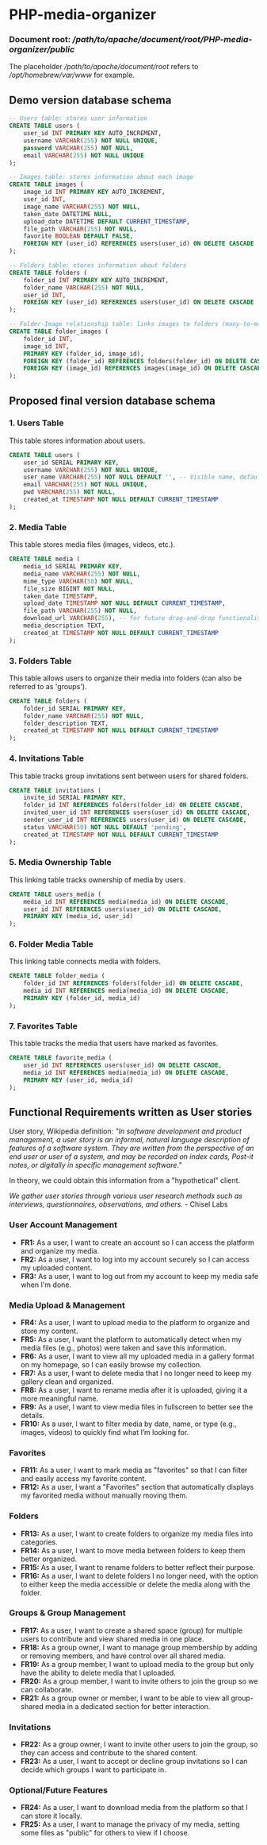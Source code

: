 # PHP-media-organizer #

### Document root: _/path/to/apache/document/root/PHP-media-organizer/public_ ###
The placeholder _/path/to/apache/document/root_ refers to _/opt/homebrew/var/www_ for example.

## Demo version database schema ## 
```sql
-- Users table: stores user information
CREATE TABLE users (
    user_id INT PRIMARY KEY AUTO_INCREMENT,
    username VARCHAR(255) NOT NULL UNIQUE,
    password VARCHAR(255) NOT NULL,
    email VARCHAR(255) NOT NULL UNIQUE
);

-- Images table: stores information about each image
CREATE TABLE images (
    image_id INT PRIMARY KEY AUTO_INCREMENT,
    user_id INT,
    image_name VARCHAR(255) NOT NULL,
    taken_date DATETIME NULL,
    upload_date DATETIME DEFAULT CURRENT_TIMESTAMP,
    file_path VARCHAR(255) NOT NULL,
    favorite BOOLEAN DEFAULT FALSE,
    FOREIGN KEY (user_id) REFERENCES users(user_id) ON DELETE CASCADE
);

-- Folders table: stores information about folders
CREATE TABLE folders (
    folder_id INT PRIMARY KEY AUTO_INCREMENT,
    folder_name VARCHAR(255) NOT NULL,
    user_id INT,
    FOREIGN KEY (user_id) REFERENCES users(user_id) ON DELETE CASCADE
);

-- Folder-Image relationship table: links images to folders (many-to-many)
CREATE TABLE folder_images (
    folder_id INT,
    image_id INT,
    PRIMARY KEY (folder_id, image_id),
    FOREIGN KEY (folder_id) REFERENCES folders(folder_id) ON DELETE CASCADE,
    FOREIGN KEY (image_id) REFERENCES images(image_id) ON DELETE CASCADE
);
```


## Proposed final version database schema ## 

### 1. Users Table ###
This table stores information about users.
```sql
CREATE TABLE users (
    user_id SERIAL PRIMARY KEY,
    username VARCHAR(255) NOT NULL UNIQUE,
    user_name VARCHAR(255) NOT NULL DEFAULT '', -- Visible name, default equals username
    email VARCHAR(255) NOT NULL UNIQUE,
    pwd VARCHAR(255) NOT NULL,
    created_at TIMESTAMP NOT NULL DEFAULT CURRENT_TIMESTAMP
);
```

### 2. Media Table ###
This table stores media files (images, videos, etc.).
```sql
CREATE TABLE media (
    media_id SERIAL PRIMARY KEY,
    media_name VARCHAR(255) NOT NULL,
    mime_type VARCHAR(50) NOT NULL,
    file_size BIGINT NOT NULL,
    taken_date TIMESTAMP,
    upload_date TIMESTAMP NOT NULL DEFAULT CURRENT_TIMESTAMP,
    file_path VARCHAR(255) NOT NULL,
    download_url VARCHAR(255), -- for future drag-and-drop functionality
    media_description TEXT,
    created_at TIMESTAMP NOT NULL DEFAULT CURRENT_TIMESTAMP
);
```

### 3. Folders Table ###
This table allows users to organize their media into folders (can also be referred to as 'groups').
```sql
CREATE TABLE folders (
    folder_id SERIAL PRIMARY KEY,
    folder_name VARCHAR(255) NOT NULL,
    folder_description TEXT,
    created_at TIMESTAMP NOT NULL DEFAULT CURRENT_TIMESTAMP
);
```

### 4. Invitations Table ###
This table tracks group invitations sent between users for shared folders.
```sql
CREATE TABLE invitations (
    invite_id SERIAL PRIMARY KEY,
    folder_id INT REFERENCES folders(folder_id) ON DELETE CASCADE,
    invited_user_id INT REFERENCES users(user_id) ON DELETE CASCADE,
    sender_user_id INT REFERENCES users(user_id) ON DELETE CASCADE,
    status VARCHAR(50) NOT NULL DEFAULT 'pending',
    created_at TIMESTAMP NOT NULL DEFAULT CURRENT_TIMESTAMP
);
```

### 5. Media Ownership Table ###
This linking table tracks ownership of media by users.

```sql
CREATE TABLE users_media (
    media_id INT REFERENCES media(media_id) ON DELETE CASCADE,
    user_id INT REFERENCES users(user_id) ON DELETE CASCADE,
    PRIMARY KEY (media_id, user_id)
);
```

### 6. Folder Media Table ###
This linking table connects media with folders.
```sql
CREATE TABLE folder_media (
    folder_id INT REFERENCES folders(folder_id) ON DELETE CASCADE,
    media_id INT REFERENCES media(media_id) ON DELETE CASCADE,
    PRIMARY KEY (folder_id, media_id)
);
```

### 7. Favorites Table ###
This table tracks the media that users have marked as favorites.
```sql
CREATE TABLE favorite_media (
    user_id INT REFERENCES users(user_id) ON DELETE CASCADE,
    media_id INT REFERENCES media(media_id) ON DELETE CASCADE,
    PRIMARY KEY (user_id, media_id)
);
```


## Functional Requirements written as User stories ##

User story, Wikipedia definition: 
_"In software development and product management, a user story is an informal, natural language description of features of a software system. They are written from the perspective of an end user or user of a system, and may be recorded on index cards, Post-it notes, or digitally in specific management software."_

In theory, we could obtain this information from a "hypothetical" client. 

_We gather user stories through various user research methods such as interviews, questionnaires, observations, and others._ - Chisel Labs

### User Account Management ###

- **FR1:** As a user, I want to create an account so I can access the platform and organize my media.  
- **FR2:** As a user, I want to log into my account securely so I can access my uploaded content.  
- **FR3:** As a user, I want to log out from my account to keep my media safe when I'm done.

### Media Upload & Management ###

- **FR4:** As a user, I want to upload media to the platform to organize and store my content.  
- **FR5:** As a user, I want the platform to automatically detect when my media files (e.g., photos) were taken and save this information.  
- **FR6:** As a user, I want to view all my uploaded media in a gallery format on my homepage, so I can easily browse my collection.  
- **FR7:** As a user, I want to delete media that I no longer need to keep my gallery clean and organized.  
- **FR8:** As a user, I want to rename media after it is uploaded, giving it a more meaningful name.  
- **FR9:** As a user, I want to view media files in fullscreen to better see the details.  
- **FR10:** As a user, I want to filter media by date, name, or type (e.g., images, videos) to quickly find what I’m looking for.

### Favorites ###

- **FR11:** As a user, I want to mark media as "favorites" so that I can filter and easily access my favorite content.  
- **FR12:** As a user, I want a "Favorites" section that automatically displays my favorited media without manually moving them.

### Folders ###

- **FR13:** As a user, I want to create folders to organize my media files into categories.  
- **FR14:** As a user, I want to move media between folders to keep them better organized.  
- **FR15:** As a user, I want to rename folders to better reflect their purpose.  
- **FR16:** As a user, I want to delete folders I no longer need, with the option to either keep the media accessible or delete the media along with the folder.

### Groups & Group Management ###

- **FR17:** As a user, I want to create a shared space (group) for multiple users to contribute and view shared media in one place.  
- **FR18:** As a group owner, I want to manage group membership by adding or removing members, and have control over all shared media.  
- **FR19:** As a group member, I want to upload media to the group but only have the ability to delete media that I uploaded.  
- **FR20:** As a group member, I want to invite others to join the group so we can collaborate.  
- **FR21:** As a group owner or member, I want to be able to view all group-shared media in a dedicated section for better interaction.

### Invitations ###

- **FR22:** As a group owner, I want to invite other users to join the group, so they can access and contribute to the shared content.  
- **FR23:** As a user, I want to accept or decline group invitations so I can decide which groups I want to participate in.

### Optional/Future Features ###

- **FR24:** As a user, I want to download media from the platform so that I can store it locally.  
- **FR25:** As a user, I want to manage the privacy of my media, setting some files as "public" for others to view if I choose.



